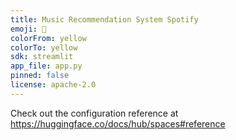 ```yaml
---
title: Music Recommendation System Spotify
emoji: 🏢
colorFrom: yellow
colorTo: yellow
sdk: streamlit
app_file: app.py
pinned: false
license: apache-2.0
---
```


Check out the configuration reference at https://huggingface.co/docs/hub/spaces#reference
